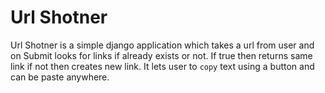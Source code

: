 # Url Shotner 

Url Shotner is a simple django application which takes a url from user and on Submit looks for links if already exists or not. If true then returns same link if not then creates new link.
It lets user to `copy` text using a button and can be paste anywhere.
